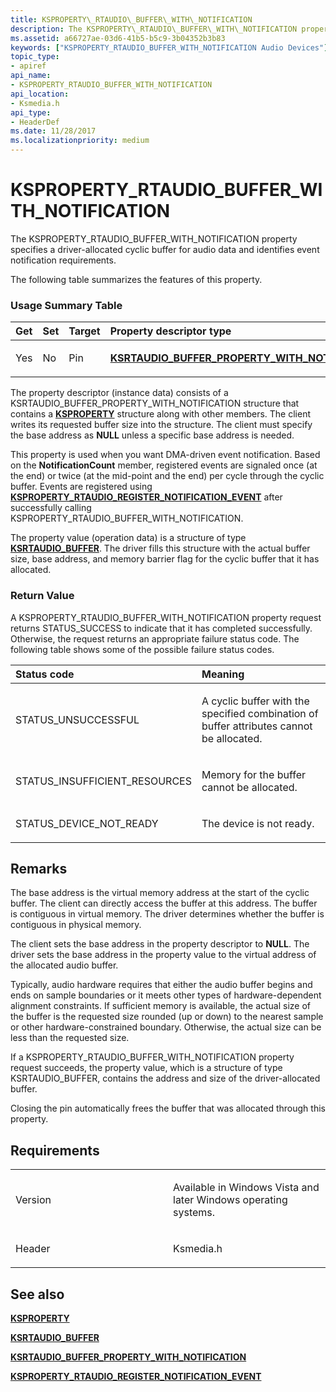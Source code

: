```yaml
---
title: KSPROPERTY\_RTAUDIO\_BUFFER\_WITH\_NOTIFICATION
description: The KSPROPERTY\_RTAUDIO\_BUFFER\_WITH\_NOTIFICATION property specifies a driver-allocated cyclic buffer for audio data and identifies event notification requirements.The following table summarizes the features of this property.
ms.assetid: a66727ae-03d6-41b5-b5c9-3b04352b3b83
keywords: ["KSPROPERTY_RTAUDIO_BUFFER_WITH_NOTIFICATION Audio Devices"]
topic_type:
- apiref
api_name:
- KSPROPERTY_RTAUDIO_BUFFER_WITH_NOTIFICATION
api_location:
- Ksmedia.h
api_type:
- HeaderDef
ms.date: 11/28/2017
ms.localizationpriority: medium
---
```


# KSPROPERTY\_RTAUDIO\_BUFFER\_WITH\_NOTIFICATION


The KSPROPERTY\_RTAUDIO\_BUFFER\_WITH\_NOTIFICATION property specifies a driver-allocated cyclic buffer for audio data and identifies event notification requirements.

The following table summarizes the features of this property.

### <span id="Usage_Summary_Table"></span><span id="usage_summary_table"></span><span id="USAGE_SUMMARY_TABLE"></span>Usage Summary Table

<table>
<colgroup>
<col width="20%" />
<col width="20%" />
<col width="20%" />
<col width="20%" />
<col width="20%" />
</colgroup>
<thead>
<tr class="header">
<th align="left">Get</th>
<th align="left">Set</th>
<th align="left">Target</th>
<th align="left">Property descriptor type</th>
<th align="left">Property value type</th>
</tr>
</thead>
<tbody>
<tr class="odd">
<td align="left"><p>Yes</p></td>
<td align="left"><p>No</p></td>
<td align="left"><p>Pin</p></td>
<td align="left"><p><a href="https://docs.microsoft.com/windows-hardware/drivers/ddi/ksmedia/ns-ksmedia-ksrtaudio_buffer_property_with_notification" data-raw-source="[&lt;strong&gt;KSRTAUDIO_BUFFER_PROPERTY_WITH_NOTIFICATION&lt;/strong&gt;](/windows-hardware/drivers/ddi/ksmedia/ns-ksmedia-ksrtaudio_buffer_property_with_notification)"><strong>KSRTAUDIO_BUFFER_PROPERTY_WITH_NOTIFICATION</strong></a></p></td>
<td align="left"><p><a href="https://docs.microsoft.com/windows-hardware/drivers/ddi/ksmedia/ns-ksmedia-ksrtaudio_buffer" data-raw-source="[&lt;strong&gt;KSRTAUDIO_BUFFER&lt;/strong&gt;](/windows-hardware/drivers/ddi/ksmedia/ns-ksmedia-ksrtaudio_buffer)"><strong>KSRTAUDIO_BUFFER</strong></a></p></td>
</tr>
</tbody>
</table>

 

The property descriptor (instance data) consists of a KSRTAUDIO\_BUFFER\_PROPERTY\_WITH\_NOTIFICATION structure that contains a [**KSPROPERTY**](/previous-versions/ff564262(v=vs.85)) structure along with other members. The client writes its requested buffer size into the structure. The client must specify the base address as **NULL** unless a specific base address is needed.

This property is used when you want DMA-driven event notification. Based on the **NotificationCount** member, registered events are signaled once (at the end) or twice (at the mid-point and the end) per cycle through the cyclic buffer. Events are registered using [**KSPROPERTY\_RTAUDIO\_REGISTER\_NOTIFICATION\_EVENT**](ksproperty-rtaudio-register-notification-event.md) after successfully calling KSPROPERTY\_RTAUDIO\_BUFFER\_WITH\_NOTIFICATION.

The property value (operation data) is a structure of type [**KSRTAUDIO\_BUFFER**](/windows-hardware/drivers/ddi/ksmedia/ns-ksmedia-ksrtaudio_buffer). The driver fills this structure with the actual buffer size, base address, and memory barrier flag for the cyclic buffer that it has allocated.

### <span id="Return_Value"></span><span id="return_value"></span><span id="RETURN_VALUE"></span>Return Value

A KSPROPERTY\_RTAUDIO\_BUFFER\_WITH\_NOTIFICATION property request returns STATUS\_SUCCESS to indicate that it has completed successfully. Otherwise, the request returns an appropriate failure status code. The following table shows some of the possible failure status codes.

<table>
<colgroup>
<col width="50%" />
<col width="50%" />
</colgroup>
<thead>
<tr class="header">
<th align="left">Status code</th>
<th align="left">Meaning</th>
</tr>
</thead>
<tbody>
<tr class="odd">
<td align="left"><p>STATUS_UNSUCCESSFUL</p></td>
<td align="left"><p>A cyclic buffer with the specified combination of buffer attributes cannot be allocated.</p></td>
</tr>
<tr class="even">
<td align="left"><p>STATUS_INSUFFICIENT_RESOURCES</p></td>
<td align="left"><p>Memory for the buffer cannot be allocated.</p></td>
</tr>
<tr class="odd">
<td align="left"><p>STATUS_DEVICE_NOT_READY</p></td>
<td align="left"><p>The device is not ready.</p></td>
</tr>
</tbody>
</table>

 

Remarks
-------

The base address is the virtual memory address at the start of the cyclic buffer. The client can directly access the buffer at this address. The buffer is contiguous in virtual memory. The driver determines whether the buffer is contiguous in physical memory.

The client sets the base address in the property descriptor to **NULL**. The driver sets the base address in the property value to the virtual address of the allocated audio buffer.

Typically, audio hardware requires that either the audio buffer begins and ends on sample boundaries or it meets other types of hardware-dependent alignment constraints. If sufficient memory is available, the actual size of the buffer is the requested size rounded (up or down) to the nearest sample or other hardware-constrained boundary. Otherwise, the actual size can be less than the requested size.

If a KSPROPERTY\_RTAUDIO\_BUFFER\_WITH\_NOTIFICATION property request succeeds, the property value, which is a structure of type KSRTAUDIO\_BUFFER, contains the address and size of the driver-allocated buffer.

Closing the pin automatically frees the buffer that was allocated through this property.

Requirements
------------

<table>
<colgroup>
<col width="50%" />
<col width="50%" />
</colgroup>
<tbody>
<tr class="odd">
<td align="left"><p>Version</p></td>
<td align="left"><p>Available in Windows Vista and later Windows operating systems.</p></td>
</tr>
<tr class="even">
<td align="left"><p>Header</p></td>
<td align="left">Ksmedia.h</td>
</tr>
</tbody>
</table>

## <span id="see_also"></span>See also


[**KSPROPERTY**](/previous-versions/ff564262(v=vs.85))

[**KSRTAUDIO\_BUFFER**](/windows-hardware/drivers/ddi/ksmedia/ns-ksmedia-ksrtaudio_buffer)

[**KSRTAUDIO\_BUFFER\_PROPERTY\_WITH\_NOTIFICATION**](/windows-hardware/drivers/ddi/ksmedia/ns-ksmedia-ksrtaudio_buffer_property_with_notification)

[**KSPROPERTY\_RTAUDIO\_REGISTER\_NOTIFICATION\_EVENT**](ksproperty-rtaudio-register-notification-event.md)

 

